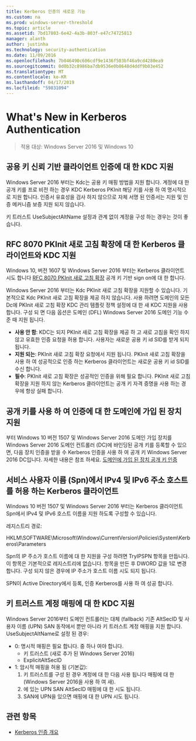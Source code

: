 ```yaml
---
title: Kerberos 인증의 새로운 기능
ms.custom: na
ms.prod: windows-server-threshold
ms.topic: article
ms.assetid: 7bd17803-6e42-4a3b-803f-e47c74725813
manager: alanth
author: justinha
ms.technology: security-authentication
ms.date: 11/09/2016
ms.openlocfilehash: 7b046490c606cdf9e1436f503bf46a9cd4280ea9
ms.sourcegitcommit: 0d0b32c8986ba7db9536e0b8648d4ddf9b03e452
ms.translationtype: MT
ms.contentlocale: ko-KR
ms.lasthandoff: 04/17/2019
ms.locfileid: "59831094"
---
```

# <a name="whats-new-in-kerberos-authentication"></a>What's New in Kerberos Authentication

>적용 대상: Windows Server 2016 및 Windows 10

## <a name="kdc-support-for-public-key-trust-based-client-authentication"></a>공용 키 신뢰 기반 클라이언트 인증에 대 한 KDC 지원

Windows Server 2016 부터는 Kdc는 공용 키 매핑 방법을 지원 합니다. 계정에 대 한 공개 키를 프로 비전 하는 경우 KDC Kerberos PKInit 해당 키를 사용 하 여 명시적으로 지원 합니다. 인증서 유효성을 검사 하지 않으므로 자체 서명 된 인증서는 지원 및 인증 메커니즘 보증 지원 되지 않습니다.

키 트러스트 UseSubjectAltName 설정과 관계 없이 계정을 구성 하는 경우는 것이 좋습니다.

## <a name="kerberos-client-and-kdc-support-for-rfc-8070-pkinit-freshness-extension"></a>RFC 8070 PKInit 새로 고침 확장에 대 한 Kerberos 클라이언트와 KDC 지원

Windows 10, 버전 1607 및 Windows Server 2016 부터는 Kerberos 클라이언트 시도 합니다 [RFC 8070 PKInit 새로 고침 확장](https://datatracker.ietf.org/doc/draft-ietf-kitten-pkinit-freshness/) 공개 키 기반 sign on에 대 한 합니다. 

Windows Server 2016 부터는 Kdc PKInit 새로 고침 확장을 지원할 수 있습니다. 기본적으로 Kdc PKInit 새로 고침 확장을 제공 하지 않습니다. 사용 하려면 도메인의 모든 Dc에 PKInit 새로 고침 확장 KDC 관리 템플릿 정책 설정에 대 한 새 KDC 지원을 사용 합니다. 구성 되 면 다음 옵션은 도메인 (DFL) Windows Server 2016 도메인 기능 수준 때 지원 됩니다.

- **사용 안 함**: KDC는 되지 PKInit 새로 고침 확장을 제공 하 고 새로 고침을 확인 하지 않고 유효한 인증 요청을 허용 합니다. 사용자는 새로운 공용 키 id SID를 받게 되지 됩니다.
- **지원 되는**: PKInit 새로 고침 확장 요청에서 지원 됩니다. PKInit 새로 고침 확장을 사용 하 여 성공적으로 인증 하는 Kerberos 클라이언트는 새로운 공용 키 id SID를 수신 합니다.
- **필수**: PKInit 새로 고침 확장은 성공적인 인증을 위해 필요 합니다. PKInit 새로 고침 확장을 지원 하지 않는 Kerberos 클라이언트는 공개 키 자격 증명을 사용 하는 경우에 항상 실패 합니다.

## <a name="domain-joined-device-support-for-authentication-using-public-key"></a>공개 키를 사용 하 여 인증에 대 한 도메인에 가입 된 장치 지원

부터 Windows 10 버전 1507 및 Windows Server 2016 도메인 가입 장치를 Windows Server 2016 도메인 컨트롤러 (DC)에 바인딩된 공개 키를 등록할 수 있으면, 다음 장치 인증을 받을 수 Kerberos 인증을 사용 하 여 공개 키 Windows Server 2016 DC입니다. 자세한 내용은 참조 하세요. [도메인에 가입 된 장치 공개 키 인증](Domain-joined-Device-Public-Key-Authentication.md)

## <a name="kerberos-clients-allow-ipv4-and-ipv6-address-hostnames-in-service-principal-names-spns"></a>서비스 사용자 이름 (Spn)에서 IPv4 및 IPv6 주소 호스트를 허용 하는 Kerberos 클라이언트

Windows 10 버전 1507 및 Windows Server 2016 부터는 Kerberos 클라이언트 Spn에서 IPv4 및 IPv6 호스트 이름을 지원 하도록 구성할 수 있습니다. 

레지스트리 경로:

HKLM\SOFTWARE\Microsoft\Windows\CurrentVersion\Policies\System\Kerberos\Parameters

Spn의 IP 주소가 호스트 이름에 대 한 지원을 구성 하려면 TryIPSPN 항목을 만듭니다. 이 항목은 기본적으로 레지스트리에 없습니다. 항목을 만든 후 DWORD 값을 1로 변경 합니다. 구성 되지 않은 경우에 IP 주소가 호스트 이름 시도 되지 됩니다.

SPN이 Active Directory에서 등록, 인증 Kerberos를 사용 하 여 성공 합니다. 

## <a name="kdc-support-for-key-trust-account-mapping"></a>키 트러스트 계정 매핑에 대 한 KDC 지원

Windows Server 2016부터 도메인 컨트롤러는 대체 (fallback) 기존 AltSecID 및 사용자 이름 (UPN) SAN 동작에서 뿐만 아니라 키 트러스트 계정 매핑을 지원 합니다. UseSubjectAltName로 설정 된 경우:

- 0: 명시적 매핑은 필요 합니다. 중 하나 여야 합니다.
    - 키 트러스트 (새로 추가 된 Windows Server 2016)
    - ExplicitAltSecID
- 1: 암시적 매핑을 허용 됨 (기본값):
    1. 키 트러스트를 구성 된 경우 계정에 대 한 다음 사용 됩니다 매핑에 대 한 (Windows Server 2016을 사용 하 여 새).
    2. 에 있는 UPN SAN AltSecID 매핑에 대 한 시도 됩니다.
    3. SAN에 UPN을 있으면 매핑에 대 한 UPN 시도 됩니다.

## <a name="see-also"></a>관련 항목

- [Kerberos 인증 개요](kerberos-authentication-overview.md)
